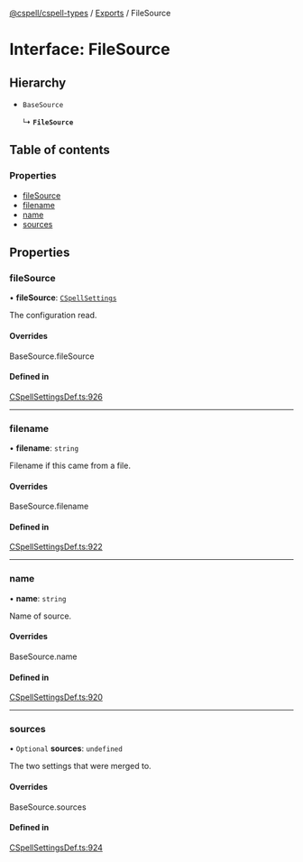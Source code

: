 [@cspell/cspell-types](../README.md) / [Exports](../modules.md) / FileSource

# Interface: FileSource

## Hierarchy

- `BaseSource`

  ↳ **`FileSource`**

## Table of contents

### Properties

- [fileSource](FileSource.md#filesource)
- [filename](FileSource.md#filename)
- [name](FileSource.md#name)
- [sources](FileSource.md#sources)

## Properties

### fileSource

• **fileSource**: [`CSpellSettings`](CSpellSettings.md)

The configuration read.

#### Overrides

BaseSource.fileSource

#### Defined in

[CSpellSettingsDef.ts:926](https://github.com/streetsidesoftware/cspell/blob/e5b7f09/packages/cspell-types/src/CSpellSettingsDef.ts#L926)

___

### filename

• **filename**: `string`

Filename if this came from a file.

#### Overrides

BaseSource.filename

#### Defined in

[CSpellSettingsDef.ts:922](https://github.com/streetsidesoftware/cspell/blob/e5b7f09/packages/cspell-types/src/CSpellSettingsDef.ts#L922)

___

### name

• **name**: `string`

Name of source.

#### Overrides

BaseSource.name

#### Defined in

[CSpellSettingsDef.ts:920](https://github.com/streetsidesoftware/cspell/blob/e5b7f09/packages/cspell-types/src/CSpellSettingsDef.ts#L920)

___

### sources

• `Optional` **sources**: `undefined`

The two settings that were merged to.

#### Overrides

BaseSource.sources

#### Defined in

[CSpellSettingsDef.ts:924](https://github.com/streetsidesoftware/cspell/blob/e5b7f09/packages/cspell-types/src/CSpellSettingsDef.ts#L924)
